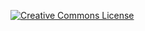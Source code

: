 [![Creative Commons License](https://licensebuttons.net/l/by-nc-nd/4.0/88x31.png)](http://creativecommons.org/licenses/by-nc-nd/4.0/)

